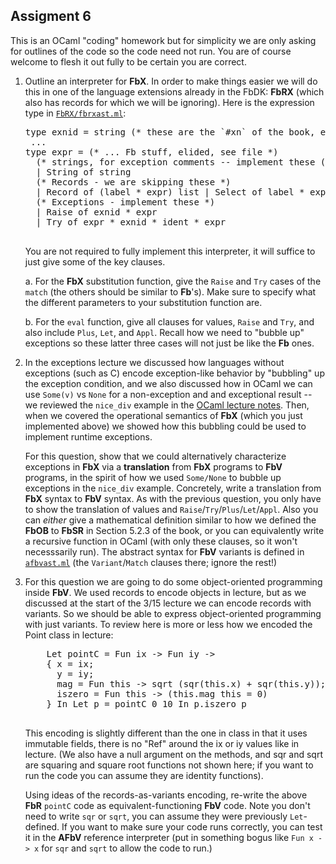 ## Assigment 6

This is an OCaml "coding" homework but for simplicity we are only asking for outlines of the code so the code need not run.  You are of course welcome to flesh it out fully to be certain you are correct.

1.  Outline an interpreter for **FbX**. In order to make things easier we will do this in one of the language extensions already in the FbDK: **FbRX** (which also has records for which we will be ignoring). Here is the expression type in [`FbRX/fbrxast.ml`](http://pl.cs.jhu.edu/pl/book/dist/fbdk/FbRX/fbrxast.ml):

    <pre>type exnid = string (* these are the `#xn` of the book, exception identifiers *)
     ...
    type expr = (* ... Fb stuff, elided, see file *)
      (* strings, for exception comments -- implement these (hint: there are no string operations so it is trivial) *)
      | String of string
      (* Records - we are skipping these *)
      | Record of (label * expr) list | Select of label * expr | Append of expr * expr
      (* Exceptions - implement these *)
      | Raise of exnid * expr
      | Try of expr * exnid * ident * expr
      </pre>

    You are not required to fully implement this interpreter, it will suffice to just give some of the key clauses.
    
      a. For the **FbX** substitution function, give the `Raise` and `Try` cases of the `match`  (the others should be similar to **Fb**'s).  Make sure to specify what the different parameters to your substitution function are.

      b. For the `eval` function, give all clauses for values, `Raise` and `Try`, and also include `Plus`, `Let`, and `Appl`. Recall how we need to "bubble up" exceptions so these latter three cases will not just be like the **Fb** ones.
    
2.  In the exceptions lecture we discussed how languages without exceptions (such as C) encode exception-like behavior by "bubbling" up the exception condition, and we also discussed how in OCaml we can use `Some(v)` vs `None` for a non-exception and and exceptional result -- we reviewed the `nice_div` example in the [OCaml lecture notes](../ocaml/code/lecture.html).  Then, when we covered the operational semantics of **FbX** (which you just implemented above) we showed how this bubbling could be used to implement runtime exceptions.

    For this question, show that we could alternatively characterize exceptions in **FbX** via a **translation** from **FbX** programs to **FbV** programs, in the spirit of how we used `Some/None` to bubble up exceptions in the `nice_div` example.  Concretely, write a translation from **FbX** syntax to **FbV** syntax.  As with the previous question, you only have to show the translation of values and `Raise`/`Try`/`Plus`/`Let`/`Appl`.  Also you can *either* give a mathematical definition similar to how we defined the **FbOB** to **FbSR** in Section 5.2.3 of the book, or you can equivalently write a recursive function in OCaml (with only these clauses, so it won't necesssarily run).  The abstract syntax for **FbV** variants is defined in [`afbvast.ml`](http://pl.cs.jhu.edu/pl/book/dist/fbdk/AFbV/afbvast.ml) (the `Variant`/`Match` clauses there; ignore the rest!)

3.  For this question we are going to do some object-oriented programming inside **FbV**. We used records to encode objects in lecture, but as we discussed at the start of the 3/15 lecture we can encode records with variants.  So we should be able to express object-oriented programming with just variants.  To review here is more or less how we encoded the Point class in lecture:

    <pre>    Let pointC = Fun ix -> Fun iy ->
        { x = ix;
          y = iy;
          mag = Fun this -> sqrt (sqr(this.x) + sqr(this.y));
          iszero = Fun this -> (this.mag this = 0)
        } In Let p = pointC 0 10 In p.iszero p
      </pre>

    This encoding is slightly different than the one in class in that it uses immutable fields, there is no "Ref" around the ix or iy values like in lecture. (We also have a null argument on the methods, and sqr and sqrt are squaring and square root functions not shown here; if you want to run the code you can assume they are identity functions).

    Using ideas of the records-as-variants encoding, re-write the above **FbR** `pointC` code as equivalent-functioning **FbV** code.  Note you don't need to write `sqr` or `sqrt`, you can assume they were previously `Let`-defined. If you want to make sure your code runs correctly, you can test it in the **AFbV** reference interpreter (put in something bogus like `Fun x -> x` for `sqr` and `sqrt` to allow the code to run.)

